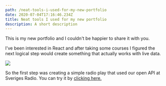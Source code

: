 ```yaml
---
path: /neat-tools-i-used-for-my-new-portfolio
date: 2020-07-04T17:16:46.234Z
title: Neat tools I used for my new portfolio
description: A short description
---
```

This is my new portfolio and I couldn't be happier to share it with you.

I've been interested in React and after taking some courses I figured the next logical step would create something that actually works with live data. 

![](https://portfolio-with-cms.netlify.app/assets/enkelradio.png)

So the first step was creating a simple radio play that used our open API at Sveriges Radio. You can try it by [clicking here. ](https://enkelradio.com/)